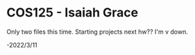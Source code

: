 # COS125 - Isaiah Grace

Only two files this time. Starting projects next hw?? I'm v down.

-2022/3/11
